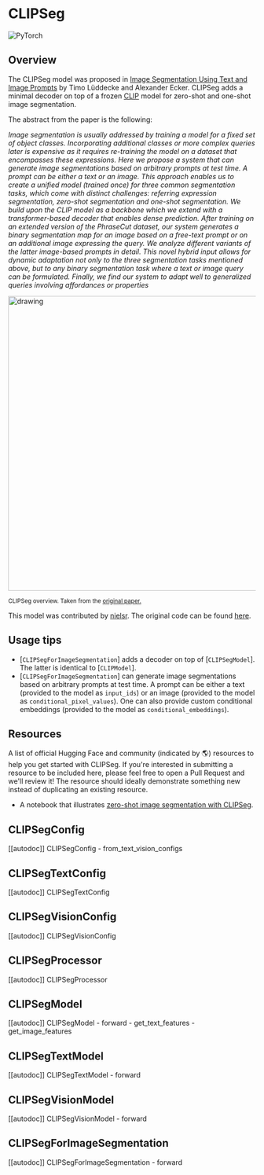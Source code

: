 <!--Copyright 2022 The HuggingFace Team. All rights reserved.

Licensed under the Apache License, Version 2.0 (the "License"); you may not use this file except in compliance with
the License. You may obtain a copy of the License at

http://www.apache.org/licenses/LICENSE-2.0

Unless required by applicable law or agreed to in writing, software distributed under the License is distributed on
an "AS IS" BASIS, WITHOUT WARRANTIES OR CONDITIONS OF ANY KIND, either express or implied. See the License for the
specific language governing permissions and limitations under the License.

⚠️ Note that this file is in Markdown but contain specific syntax for our doc-builder (similar to MDX) that may not be
rendered properly in your Markdown viewer.

-->

# CLIPSeg

<div class="flex flex-wrap space-x-1">
<img alt="PyTorch" src="https://img.shields.io/badge/PyTorch-DE3412?style=flat&logo=pytorch&logoColor=white">
</div>

## Overview

The CLIPSeg model was proposed in [Image Segmentation Using Text and Image Prompts](https://huggingface.co/papers/2112.10003) by Timo Lüddecke
and Alexander Ecker. CLIPSeg adds a minimal decoder on top of a frozen [CLIP](clip) model for zero-shot and one-shot image segmentation.

The abstract from the paper is the following:

*Image segmentation is usually addressed by training a
model for a fixed set of object classes. Incorporating additional classes or more complex queries later is expensive
as it requires re-training the model on a dataset that encompasses these expressions. Here we propose a system
that can generate image segmentations based on arbitrary
prompts at test time. A prompt can be either a text or an
image. This approach enables us to create a unified model
(trained once) for three common segmentation tasks, which
come with distinct challenges: referring expression segmentation, zero-shot segmentation and one-shot segmentation.
We build upon the CLIP model as a backbone which we extend with a transformer-based decoder that enables dense
prediction. After training on an extended version of the
PhraseCut dataset, our system generates a binary segmentation map for an image based on a free-text prompt or on
an additional image expressing the query. We analyze different variants of the latter image-based prompts in detail.
This novel hybrid input allows for dynamic adaptation not
only to the three segmentation tasks mentioned above, but
to any binary segmentation task where a text or image query
can be formulated. Finally, we find our system to adapt well
to generalized queries involving affordances or properties*

<img src="https://huggingface.co/datasets/huggingface/documentation-images/resolve/main/transformers/model_doc/clipseg_architecture.png"
alt="drawing" width="600"/> 

<small> CLIPSeg overview. Taken from the <a href="https://huggingface.co/papers/2112.10003">original paper.</a> </small>

This model was contributed by [nielsr](https://huggingface.co/nielsr).
The original code can be found [here](https://github.com/timojl/clipseg).

## Usage tips

- [`CLIPSegForImageSegmentation`] adds a decoder on top of [`CLIPSegModel`]. The latter is identical to [`CLIPModel`].
- [`CLIPSegForImageSegmentation`] can generate image segmentations based on arbitrary prompts at test time. A prompt can be either a text
(provided to the model as `input_ids`) or an image (provided to the model as `conditional_pixel_values`). One can also provide custom
conditional embeddings (provided to the model as `conditional_embeddings`).

## Resources

A list of official Hugging Face and community (indicated by 🌎) resources to help you get started with CLIPSeg. If you're interested in submitting a resource to be included here, please feel free to open a Pull Request and we'll review it! The resource should ideally demonstrate something new instead of duplicating an existing resource.

<PipelineTag pipeline="image-segmentation"/>

- A notebook that illustrates [zero-shot image segmentation with CLIPSeg](https://github.com/NielsRogge/Transformers-Tutorials/blob/master/CLIPSeg/Zero_shot_image_segmentation_with_CLIPSeg.ipynb).

## CLIPSegConfig

[[autodoc]] CLIPSegConfig
    - from_text_vision_configs

## CLIPSegTextConfig

[[autodoc]] CLIPSegTextConfig

## CLIPSegVisionConfig

[[autodoc]] CLIPSegVisionConfig

## CLIPSegProcessor

[[autodoc]] CLIPSegProcessor

## CLIPSegModel

[[autodoc]] CLIPSegModel
    - forward
    - get_text_features
    - get_image_features

## CLIPSegTextModel

[[autodoc]] CLIPSegTextModel
    - forward

## CLIPSegVisionModel

[[autodoc]] CLIPSegVisionModel
    - forward

## CLIPSegForImageSegmentation

[[autodoc]] CLIPSegForImageSegmentation
    - forward